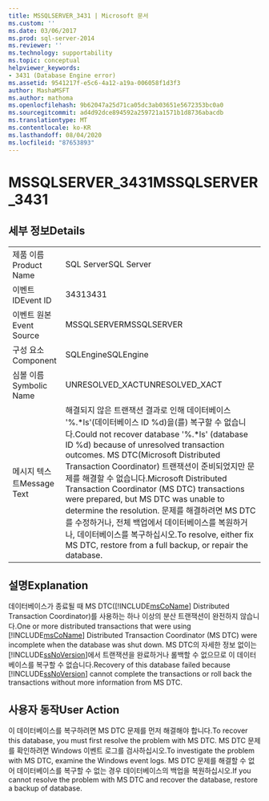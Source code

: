 ```yaml
---
title: MSSQLSERVER_3431 | Microsoft 문서
ms.custom: ''
ms.date: 03/06/2017
ms.prod: sql-server-2014
ms.reviewer: ''
ms.technology: supportability
ms.topic: conceptual
helpviewer_keywords:
- 3431 (Database Engine error)
ms.assetid: 9541217f-e5c6-4a12-a19a-006058f1d3f3
author: MashaMSFT
ms.author: mathoma
ms.openlocfilehash: 9b62047a25d71ca05dc3ab03651e5672353bc0a0
ms.sourcegitcommit: ad4d92dce894592a259721a1571b1d8736abacdb
ms.translationtype: MT
ms.contentlocale: ko-KR
ms.lasthandoff: 08/04/2020
ms.locfileid: "87653893"
---
```

# <a name="mssqlserver_3431"></a><span data-ttu-id="17167-102">MSSQLSERVER_3431</span><span class="sxs-lookup"><span data-stu-id="17167-102">MSSQLSERVER_3431</span></span>
    
## <a name="details"></a><span data-ttu-id="17167-103">세부 정보</span><span class="sxs-lookup"><span data-stu-id="17167-103">Details</span></span>  
  
|||  
|-|-|  
|<span data-ttu-id="17167-104">제품 이름</span><span class="sxs-lookup"><span data-stu-id="17167-104">Product Name</span></span>|<span data-ttu-id="17167-105">SQL Server</span><span class="sxs-lookup"><span data-stu-id="17167-105">SQL Server</span></span>|  
|<span data-ttu-id="17167-106">이벤트 ID</span><span class="sxs-lookup"><span data-stu-id="17167-106">Event ID</span></span>|<span data-ttu-id="17167-107">3431</span><span class="sxs-lookup"><span data-stu-id="17167-107">3431</span></span>|  
|<span data-ttu-id="17167-108">이벤트 원본</span><span class="sxs-lookup"><span data-stu-id="17167-108">Event Source</span></span>|<span data-ttu-id="17167-109">MSSQLSERVER</span><span class="sxs-lookup"><span data-stu-id="17167-109">MSSQLSERVER</span></span>|  
|<span data-ttu-id="17167-110">구성 요소</span><span class="sxs-lookup"><span data-stu-id="17167-110">Component</span></span>|<span data-ttu-id="17167-111">SQLEngine</span><span class="sxs-lookup"><span data-stu-id="17167-111">SQLEngine</span></span>|  
|<span data-ttu-id="17167-112">심볼 이름</span><span class="sxs-lookup"><span data-stu-id="17167-112">Symbolic Name</span></span>|<span data-ttu-id="17167-113">UNRESOLVED_XACT</span><span class="sxs-lookup"><span data-stu-id="17167-113">UNRESOLVED_XACT</span></span>|  
|<span data-ttu-id="17167-114">메시지 텍스트</span><span class="sxs-lookup"><span data-stu-id="17167-114">Message Text</span></span>|<span data-ttu-id="17167-115">해결되지 않은 트랜잭션 결과로 인해 데이터베이스 '%.\*ls'(데이터베이스 ID %d)을(를) 복구할 수 없습니다.</span><span class="sxs-lookup"><span data-stu-id="17167-115">Could not recover database '%.\*ls' (database ID %d) because of unresolved transaction outcomes.</span></span> <span data-ttu-id="17167-116">MS DTC(Microsoft Distributed Transaction Coordinator) 트랜잭션이 준비되었지만 문제를 해결할 수 없습니다.</span><span class="sxs-lookup"><span data-stu-id="17167-116">Microsoft Distributed Transaction Coordinator (MS DTC) transactions were prepared, but MS DTC was unable to determine the resolution.</span></span> <span data-ttu-id="17167-117">문제를 해결하려면 MS DTC를 수정하거나, 전체 백업에서 데이터베이스를 복원하거나, 데이터베이스를 복구하십시오.</span><span class="sxs-lookup"><span data-stu-id="17167-117">To resolve, either fix MS DTC, restore from a full backup, or repair the database.</span></span>|  
  
## <a name="explanation"></a><span data-ttu-id="17167-118">설명</span><span class="sxs-lookup"><span data-stu-id="17167-118">Explanation</span></span>  
 <span data-ttu-id="17167-119">데이터베이스가 종료될 때 MS DTC([!INCLUDE[msCoName](../../includes/msconame-md.md)] Distributed Transaction Coordinator)를 사용하는 하나 이상의 분산 트랜잭션이 완전하지 않습니다.</span><span class="sxs-lookup"><span data-stu-id="17167-119">One or more distributed transactions that were using [!INCLUDE[msCoName](../../includes/msconame-md.md)] Distributed Transaction Coordinator (MS DTC) were incomplete when the database was shut down.</span></span> <span data-ttu-id="17167-120">MS DTC의 자세한 정보 없이는 [!INCLUDE[ssNoVersion](../../includes/ssnoversion-md.md)]에서 트랜잭션을 완료하거나 롤백할 수 없으므로 이 데이터베이스를 복구할 수 없습니다.</span><span class="sxs-lookup"><span data-stu-id="17167-120">Recovery of this database failed because [!INCLUDE[ssNoVersion](../../includes/ssnoversion-md.md)] cannot complete the transactions or roll back the transactions without more information from MS DTC.</span></span>  
  
## <a name="user-action"></a><span data-ttu-id="17167-121">사용자 동작</span><span class="sxs-lookup"><span data-stu-id="17167-121">User Action</span></span>  
 <span data-ttu-id="17167-122">이 데이터베이스를 복구하려면 MS DTC 문제를 먼저 해결해야 합니다.</span><span class="sxs-lookup"><span data-stu-id="17167-122">To recover this database, you must first resolve the problem with MS DTC.</span></span> <span data-ttu-id="17167-123">MS DTC 문제를 확인하려면 Windows 이벤트 로그를 검사하십시오.</span><span class="sxs-lookup"><span data-stu-id="17167-123">To investigate the problem with MS DTC, examine the Windows event logs.</span></span> <span data-ttu-id="17167-124">MS DTC 문제를 해결할 수 없어 데이터베이스를 복구할 수 없는 경우 데이터베이스의 백업을 복원하십시오.</span><span class="sxs-lookup"><span data-stu-id="17167-124">If you cannot resolve the problem with MS DTC and recover the database, restore a backup of database.</span></span>  
  
  
